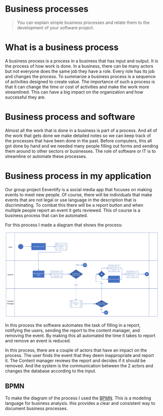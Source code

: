 # Business processes
> You can explain simple business processes and relate them to the development of your software project.

# What is a business process
A business process is a process in a business that has input and output. It is the process of how work is done. In a business, there can be many actors but not everyone does the same job they have a role. Every role has its job and changes the process. To summarize a business process is a sequence of activities designed to create value. The importance of such a process is that it can change the time or cost of activities and make the work more streamlined. This can have a big impact on the organization and how successful they are.

# Business process and software
Almost all the work that is done in a business is part of a process. And all of the work that gets done we make detailed notes so we can keep track of the processes that have been done in the past. Before computers, this all got done by hand and we needed many people filling out forms and sending them around to other sectors or businesses. The role of software or IT is to streamline or automate these processes. 

# Business process in my application
Our group project Eeventify is a social media app that focuses on making events to meet new people. Of course, there will be individuals that make events that are not legal or use language in the description that is discriminating. To combat this there will be a report button and when multiple people report an event it gets reviewed. This of course is a business process that can be automated.

For this process I made a diagram that shows the process:

![business proces](https://github.com/TjerkZ/S3-Dreamcatcher/blob/main/assets/report%20event.png)

In this process the software automates the task of filling in a report, notifying the users, sending the report to the content manager, and removing the event. By making this all automated the time it takes to report and remove an event is reduced.

In this process, there are a couple of actors that have an impact on the process. The user finds the event that they deem inappropriate and report it. The Content manager reviews the report and decides if it should be removed. And the system is the communication between the 2 actors and changes the database according to the input.

## BPMN
To make the diagram of the process I used the [BPMN](https://www.visual-paradigm.com/guide/bpmn/what-is-bpmn/). This is a modeling language for business analysis. this provides a clear and consistent way to document business processes.
